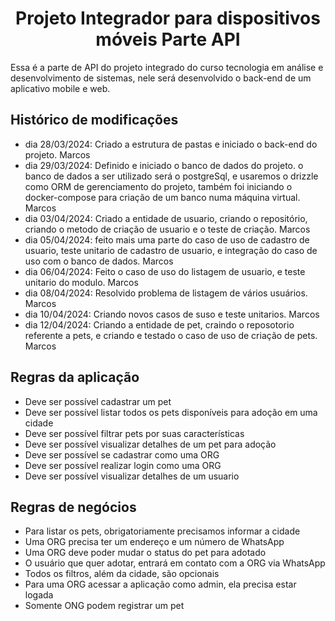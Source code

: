 <h1 align='center'> Projeto Integrador para dispositivos móveis Parte API </h1>

Essa é a parte de API do projeto integrado do curso tecnologia em análise e desenvolvimento de sistemas, nele será desenvolvido o back-end de um aplicativo mobile e web.

## Histórico de modificações

- dia 28/03/2024: Criado a estrutura de pastas e iniciado o back-end do projeto. Marcos 
- dia 29/03/2024: Definido e iniciado o banco de dados do projeto. o banco de dados a ser utilizado será o postgreSql, e usaremos o drizzle como ORM de gerenciamento do projeto, também foi iniciando o docker-compose para criação de um banco numa máquina virtual. Marcos
- dia 03/04/2024: Criado a entidade de usuario, criando o repositório, criando o metodo de criação de usuario e o teste de criação. Marcos
- dia 05/04/2024: feito mais uma parte do caso de uso de cadastro de usuario, teste unitario de cadastro de usuario, e integração do caso de uso com o banco de dados. Marcos
- dia 06/04/2024: Feito o caso de uso do listagem de usuario, e teste unitario do modulo. Marcos
- dia 08/04/2024: Resolvido problema de listagem de vários usuários. Marcos
- dia 10/04/2024: Criando novos casos de suso e teste unitarios. Marcos
- dia 12/04/2024: Criando a entidade de pet, craindo o reposotorio referente a pets, e criando e testado o caso de uso de criação de pets. Marcos

## Regras da aplicação
- Deve ser possível cadastrar um pet
- Deve ser possível listar todos os pets disponíveis para adoção em uma cidade
- Deve ser possível filtrar pets por suas características
- Deve ser possível visualizar detalhes de um pet para adoção
- Deve ser possível se cadastrar como uma ORG
- Deve ser possível realizar login como uma ORG
- Deve ser possível visualizar detalhes de um usuario

## Regras de negócios
- Para listar os pets, obrigatoriamente precisamos informar a cidade
- Uma ORG precisa ter um endereço e um número de WhatsApp
- Uma ORG deve poder mudar o status do pet para adotado
- O usuário que quer adotar, entrará em contato com a ORG via WhatsApp
- Todos os filtros, além da cidade, são opcionais
- Para uma ORG acessar a aplicação como admin, ela precisa estar logada
- Somente ONG podem registrar um pet